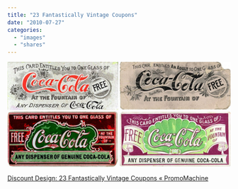 ```yaml
---
title: "23 Fantastically Vintage Coupons"
date: "2010-07-27"
categories: 
  - "images"
  - "shares"
---
```


![](images/tumblr_l5laicP0Zg1qz4vrlo1_540.jpg)

[Discount Design: 23 Fantastically Vintage Coupons « PromoMachine](http://blog.promomachine.co.uk/vintage-coupons/)
